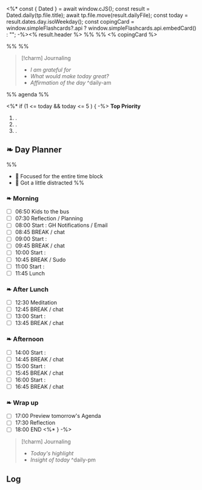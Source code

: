 <%* const { Dated } = await window.cJS();
    const result = Dated.daily(tp.file.title);
    await tp.file.move(result.dailyFile);
    const today = result.dates.day.isoWeekday();
    const copingCard = window.simpleFlashcards?.api
        ? window.simpleFlashcards.api.embedCard()
        : "";
-%><% result.header %>
%% %%
<% copingCard %>

%% %%
> [!charm] Journaling
> - *I am grateful for*
> - *What would make today great?*
> - *Affirmation of the day*
^daily-am

%% agenda %%

<%* if (1 <= today && today <= 5 ) { -%>
**Top Priority** 
1. .
2. .
3. .

## ❧ Day Planner
%%
- 🎉 Focused for the entire time block
- 🎠 Got a little distracted
%%
### ❧ Morning
- [ ] 06:50 Kids to the bus
- [ ] 07:30 Reflection / Planning
- [ ] 08:00 Start : GH Notifications / Email
- [ ] 08:45 BREAK / chat
- [ ] 09:00 Start :
- [ ] 09:45 BREAK / chat
- [ ] 10:00 Start : 
- [ ] 10:45 BREAK / Sudo
- [ ] 11:00 Start : 
- [ ] 11:45 Lunch

### ❧ After Lunch
- [ ] 12:30 Meditation
- [ ] 12:45 BREAK / chat
- [ ] 13:00 Start : 
- [ ] 13:45 BREAK / chat

### ❧ Afternoon
- [ ] 14:00 Start : 
- [ ] 14:45 BREAK / chat
- [ ] 15:00 Start : 
- [ ] 15:45 BREAK / chat
- [ ] 16:00 Start : 
- [ ] 16:45 BREAK / chat

### ❧ Wrap up
- [ ] 17:00 Preview tomorrow's Agenda
- [ ] 17:30 Reflection
- [ ] 18:00 END
<%* } -%>

> [!charm] Journaling
> - *Today's highlight*
> - *Insight of today*
^daily-pm

## Log

